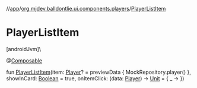 //[app](../../index.md)/[org.mjdev.balldontlie.ui.components.players](index.md)/[PlayerListItem](-player-list-item.md)

# PlayerListItem

[androidJvm]\

@[Composable](https://developer.android.com/reference/kotlin/androidx/compose/runtime/Composable.html)

fun [PlayerListItem](-player-list-item.md)(item: [Player](../org.mjdev.balldontlie.model/-player/index.md)? = previewData { MockRepository.player() }, showInCard: [Boolean](https://kotlinlang.org/api/latest/jvm/stdlib/kotlin/-boolean/index.html) = true, onItemClick: (data: [Player](../org.mjdev.balldontlie.model/-player/index.md)) -&gt; [Unit](https://kotlinlang.org/api/latest/jvm/stdlib/kotlin/-unit/index.html) = { _ -&gt; })

